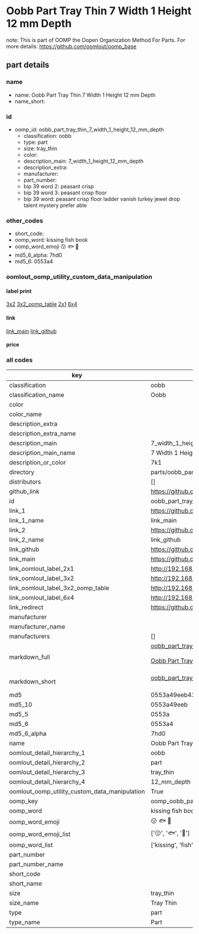 # Oobb Part Tray Thin 7 Width 1 Height 12 mm Depth  

note: This is part of OOMP the Oopen Organization Method For Parts. For more details: https://github.com/oomlout/oomp_base

##  part details
  







### name
* name: Oobb Part Tray Thin 7 Width 1 Height 12 mm Depth
* name_short: 
### id
* oomp_id: oobb_part_tray_thin_7_width_1_height_12_mm_depth
  * classification: oobb
  * type: part
  * size: tray_thin
  * color: 
  * description_main: 7_width_1_height_12_mm_depth
  * description_extra: 
  * manufacturer: 
  * part_number: 
  * bip 39 word 2: peasant crisp
  * bip 39 word 3: peasant crisp floor
  * bip 39 word: peasant crisp floor ladder vanish turkey jewel drop talent mystery prefer able

### other_codes
* short_code: 
* oomp_word: kissing fish book
* oomp_word_emoji :kissing: :fish: :book:
* md5_6_alpha: 7hd0
* md5_6: 0553a4






### oomlout_oomp_utility_custom_data_manipulation
#### label print
[3x2](http://192.168.1.245:1112/?label=oomp%207hd0)
[3x2_oomp_table](http://192.168.1.108:1112/?label=oomp%207hd0)
[2x1](http://192.168.1.242:1112/?label=oomp%207hd0)
[6x4](http://192.168.1.55:1112/?label=oomp%207hd0)    

#### link

[link_main](https://github.com/oomlout/oomlout_oomp_version_1_messy/tree/main/parts/oobb_part_tray_thin_7_width_1_height_12_mm_depth) [link_github](https://github.com/oomlout/oomlout_oomp_version_1_messy/tree/main/parts/oobb_part_tray_thin_7_width_1_height_12_mm_depth)                             

#### price







### all codes 
| key | value |  
| --- | --- |  
| classification | oobb |  
| classification_name | Oobb |  
| color |  |  
| color_name |  |  
| description_extra |  |  
| description_extra_name |  |  
| description_main | 7_width_1_height_12_mm_depth |  
| description_main_name | 7 Width 1 Height 12 mm Depth |  
| description_or_color | 7k1 |  
| directory | parts/oobb_part_tray_thin_7_width_1_height_12_mm_depth |  
| distributors | [] |  
| github_link | https://github.com/oomlout/oomlout_oomp_part_src/tree/main/parts/oobb_part_tray_thin_7_width_1_height_12_mm_depth |  
| id | oobb_part_tray_thin_7_width_1_height_12_mm_depth |  
| link_1 | https://github.com/oomlout/oomlout_oomp_version_1_messy/tree/main/parts/oobb_part_tray_thin_7_width_1_height_12_mm_depth |  
| link_1_name | link_main |  
| link_2 | https://github.com/oomlout/oomlout_oomp_version_1_messy/tree/main/parts/oobb_part_tray_thin_7_width_1_height_12_mm_depth |  
| link_2_name | link_github |  
| link_github | https://github.com/oomlout/oomlout_oomp_version_1_messy/tree/main/parts/oobb_part_tray_thin_7_width_1_height_12_mm_depth |  
| link_main | https://github.com/oomlout/oomlout_oomp_version_1_messy/tree/main/parts/oobb_part_tray_thin_7_width_1_height_12_mm_depth |  
| link_oomlout_label_2x1 | http://192.168.1.242:1112/?label=oomp%207hd0 |  
| link_oomlout_label_3x2 | http://192.168.1.245:1112/?label=oomp%207hd0 |  
| link_oomlout_label_3x2_oomp_table | http://192.168.1.108:1112/?label=oomp%207hd0 |  
| link_oomlout_label_6x4 | http://192.168.1.55:1112/?label=oomp%207hd0 |  
| link_redirect | https://github.com/oomlout/oomlout_oomp_version_1_messy/tree/main/parts/oobb_part_tray_thin_7_width_1_height_12_mm_depth |  
| manufacturer |  |  
| manufacturer_name |  |  
| manufacturers | [] |  
| markdown_full | [oobb_part_tray_thin_7_width_1_height_12_mm_depth](none)<br>[](none)<br>[Oobb Part Tray Thin 7 Width 1 Height 12 Mm Depth](none)<br><br> |  
| markdown_short | [oobb_part_tray_thin_7_width_1_height_12_mm_depth](none)<br><br> |  
| md5 | 0553a49eeb436effaaf8a7c6b2cced11 |  
| md5_10 | 0553a49eeb |  
| md5_5 | 0553a |  
| md5_6 | 0553a4 |  
| md5_6_alpha | 7hd0 |  
| name | Oobb Part Tray Thin 7 Width 1 Height 12 mm Depth |  
| oomlout_detail_hierarchy_1 | oobb |  
| oomlout_detail_hierarchy_2 | part |  
| oomlout_detail_hierarchy_3 | tray_thin |  
| oomlout_detail_hierarchy_4 | 12_mm_depth |  
| oomlout_oomp_utility_custom_data_manipulation | True |  
| oomp_key | oomp_oobb_part_tray_thin_7_width_1_height_12_mm_depth |  
| oomp_word | kissing fish book |  
| oomp_word_emoji | :kissing: :fish: :book: |  
| oomp_word_emoji_list | [':kissing:', ':fish:', ':book:'] |  
| oomp_word_list | ['kissing', 'fish', 'book'] |  
| part_number |  |  
| part_number_name |  |  
| short_code |  |  
| short_name |  |  
| size | tray_thin |  
| size_name | Tray Thin |  
| type | part |  
| type_name | Part |  
